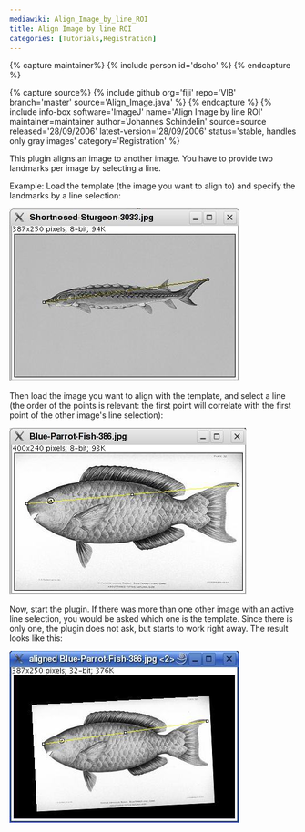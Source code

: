 ```yaml
---
mediawiki: Align_Image_by_line_ROI
title: Align Image by line ROI
categories: [Tutorials,Registration]
---
```



{% capture maintainer%}
{% include person id='dscho' %}
{% endcapture %}

{% capture source%}
{% include github org='fiji' repo='VIB' branch='master' source='Align_Image.java' %}
{% endcapture %}
{% include info-box software='ImageJ' name='Align Image by line ROI' maintainer=maintainer author='Johannes Schindelin' source=source released='28/09/2006' latest-version='28/09/2006' status='stable, handles only gray images' category='Registration' %}

This plugin aligns an image to another image. You have to provide two landmarks per image by selecting a line.

Example: Load the template (the image you want to align to) and specify the landmarks by a line selection:

![](/media/plugins/shortnosed-sturgeon.jpg)

Then load the image you want to align with the template, and select a line (the order of the points is relevant: the first point will correlate with the first point of the other image's line selection):

![](/media/plugins/blue-parrot-fish.jpg)

Now, start the plugin. If there was more than one other image with an active line selection, you would be asked which one is the template. Since there is only one, the plugin does not ask, but starts to work right away. The result looks like this:

![](/media/plugins/aligned-blue-parrot-fish.jpg)

  

